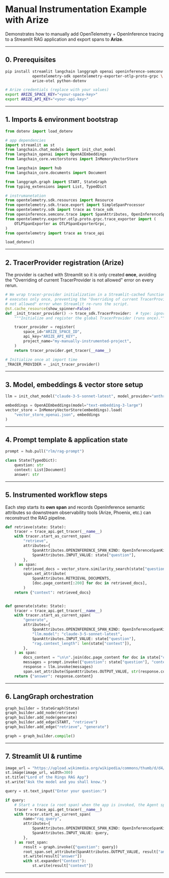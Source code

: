# Manual Instrumentation Example with Arize

Demonstrates how to manually add OpenTelemetry + OpenInference tracing to a Streamlit RAG application and export spans to **Arize**.

---

## 0. Prerequisites

```bash
pip install streamlit langchain langgraph openai openinference-semconv \
            opentelemetry-sdk opentelemetry-exporter-otlp-proto-grpc \
            arize-otel python-dotenv

# Arize credentials (replace with your values)
export ARIZE_SPACE_KEY="<your-space-key>"
export ARIZE_API_KEY="<your-api-key>"
```

---

## 1. Imports & environment bootstrap

```python
from dotenv import load_dotenv

# app dependencies
import streamlit as st
from langchain.chat_models import init_chat_model
from langchain_openai import OpenAIEmbeddings
from langchain_core.vectorstores import InMemoryVectorStore

from langchain import hub
from langchain_core.documents import Document

from langgraph.graph import START, StateGraph
from typing_extensions import List, TypedDict

# instrumanetation 
from opentelemetry.sdk.resources import Resource
from opentelemetry.sdk.trace.export import SimpleSpanProcessor
from opentelemetry.sdk import trace as trace_sdk
from openinference.semconv.trace import SpanAttributes, OpenInferenceSpanKindValues
from opentelemetry.exporter.otlp.proto.grpc.trace_exporter import (
    OTLPSpanExporter as OTLPSpanExporterGrpc,
)
from opentelemetry import trace as trace_api

load_dotenv()
```

---

## 2. TracerProvider registration (Arize)

The provider is cached with Streamlit so it is only created **once**, avoiding the "Overriding of current TracerProvider is not allowed" error on every rerun.

```python
# We wrap tracer-provider initialization in a Streamlit-cached function so it
# executes only once, preventing the "Overriding of current TracerProvider is
# not allowed" error when Streamlit re-runs the script.
@st.cache_resource(show_spinner=False)
def _init_tracer_provider() -> trace_sdk.TracerProvider:  # type: ignore
    """Initialize and register the global TracerProvider (runs once)."""

    tracer_provider = register(
        space_id="ARIZE_SPACE_ID",
        api_key="ARIZE_API_KEY",
        project_name="my-manually-instrumented-project",
    )
    return tracer_provider.get_tracer(__name__)

# Initialize once at import time
_TRACER_PROVIDER = _init_tracer_provider()
```

---

## 3. Model, embeddings & vector store setup

```python
llm = init_chat_model("claude-3-5-sonnet-latest", model_provider="anthropic")

embeddings = OpenAIEmbeddings(model="text-embedding-3-large")
vector_store = InMemoryVectorStore(embeddings).load(
    "vector_store_openai.json", embeddings
)
```

---

## 4. Prompt template & application state

```python
prompt = hub.pull("rlm/rag-prompt")

class State(TypedDict):
    question: str
    context: List[Document]
    answer: str
```

---

## 5. Instrumented workflow steps

Each step starts its **own span** and records OpenInference semantic attributes so downstream observability tools (Arize, Phoenix, etc.) can reconstruct the RAG pipeline.

```python
def retrieve(state: State):
    tracer = trace_api.get_tracer(__name__)
    with tracer.start_as_current_span(
        "retrieve",
        attributes={
            SpanAttributes.OPENINFERENCE_SPAN_KIND: OpenInferenceSpanKindValues.RETRIEVER.value,
            SpanAttributes.INPUT_VALUE: state["question"],
        },
    ) as span:
        retrieved_docs = vector_store.similarity_search(state["question"])
        span.set_attribute(
            SpanAttributes.RETRIEVAL_DOCUMENTS,
            [doc.page_content[:200] for doc in retrieved_docs],
        )
    return {"context": retrieved_docs}


def generate(state: State):
    tracer = trace_api.get_tracer(__name__)
    with tracer.start_as_current_span(
        "generate",
        attributes={
            SpanAttributes.OPENINFERENCE_SPAN_KIND: OpenInferenceSpanKindValues.LLM.value,
            "llm.model": "claude-3-5-sonnet-latest",
            SpanAttributes.INPUT_VALUE: state["question"],
            "rag.context_length": len(state["context"]),
        },
    ) as span:
        docs_content = "\n\n".join(doc.page_content for doc in state["context"])
        messages = prompt.invoke({"question": state["question"], "context": docs_content})
        response = llm.invoke(messages)
        span.set_attribute(SpanAttributes.OUTPUT_VALUE, str(response.content))
    return {"answer": response.content}
```

---

## 6. LangGraph orchestration

```python
graph_builder = StateGraph(State)
graph_builder.add_node(retrieve)
graph_builder.add_node(generate)
graph_builder.add_edge(START, "retrieve")
graph_builder.add_edge("retrieve", "generate")

graph = graph_builder.compile()
```

---

## 7. Streamlit UI & runtime

```python
image_url = "https://upload.wikimedia.org/wikipedia/commons/thumb/d/d4/One_Ring_Blender_Render.png/1280px-One_Ring_Blender_Render.png"
st.image(image_url, width=300)
st.title("Lord of the Rings RAG App")
st.write("Ask the model and you shall know.")

query = st.text_input("Enter your question:")

if query:
    # Start a trace (a root span) when the app is invoked, the Agent span is the parent span and wraps the following spans for each step    
    tracer = trace_api.get_tracer(__name__)
    with tracer.start_as_current_span(
        name="rag_query",
        attributes={
            SpanAttributes.OPENINFERENCE_SPAN_KIND: OpenInferenceSpanKindValues.AGENT.value,
            SpanAttributes.INPUT_VALUE: query,
        },
    ) as root_span:
        result = graph.invoke({"question": query})
        root_span.set_attribute(SpanAttributes.OUTPUT_VALUE, result["answer"])
        st.write(result["answer"])
        with st.expander("Context"):
            st.write(result["context"])
```

---


